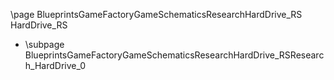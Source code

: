 \page BlueprintsGameFactoryGameSchematicsResearchHardDrive_RS HardDrive_RS
- \subpage BlueprintsGameFactoryGameSchematicsResearchHardDrive_RSResearch_HardDrive_0
